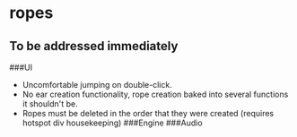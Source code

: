 # ropes

## To be addressed immediately
###UI
* Uncomfortable jumping on double-click.
* No ear creation functionality, rope creation baked into several functions it shouldn't be. 
* Ropes must be deleted in the order that they were created (requires hotspot div housekeeping)
###Engine
###Audio




